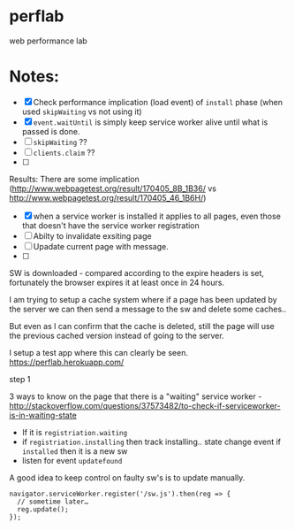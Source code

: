 # perflab
web performance lab
# Notes:
- [x] Check performance implication (load event) of `install` phase (when used `skipWaiting` vs not using it)
- [x] `event.waitUntil` is simply keep service worker alive until what is passed is done. 
- [ ] `skipWaiting` ??
- [ ] `clients.claim` ??
- [ ] 
Results: There are some implication (http://www.webpagetest.org/result/170405_8B_1B36/ vs http://www.webpagetest.org/result/170405_46_1B6H/)
- [x] when a service worker is installed it applies to all pages, even those that doesn't have the service worker registration 
- [ ] Abilty to invalidate exsiting page
- [ ] Upadate current page with message.
- [ ] 

SW is downloaded - compared according to the expire headers is set, fortunately the browser expires it at least once in 24 hours.



I am trying to setup a cache system where if a page has been updated by the server we can then send a message to the sw and delete some caches..

But even as I can confirm that the cache is deleted, still the page will use the previous cached version instead of going to the server.

I setup a test app where this can clearly be seen. 
https://perflab.herokuapp.com/

step 1


3 ways to know on the page that there is a "waiting" service worker - http://stackoverflow.com/questions/37573482/to-check-if-serviceworker-is-in-waiting-state
- If it is `registriation.waiting`
- if `registriation.installing` then track installing.. state change event if `installed` then it is a new sw
- listen for event `updatefound`

A good idea to keep control on faulty sw's is to update manually.
````
navigator.serviceWorker.register('/sw.js').then(reg => {
  // sometime later…
  reg.update();
});
````



